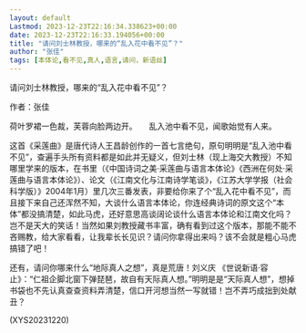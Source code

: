 ```yaml
---
layout: default
Lastmod: 2023-12-23T22:16:34.338623+00:00
date: 2023-12-23T22:16:33.194056+00:00
title: "请问刘士林教授，哪来的“乱入花中看不见”？"
author: "张佳"
tags: [本体论,看不见,真人,语言,请问，新语丝]
---
```


请问刘士林教授，哪来的“乱入花中看不见”？

作者：张佳

荷叶罗裙一色裁，芙蓉向脸两边开。　　乱入池中看不见，闻歌始觉有人来。

这首《采莲曲》是唐代诗人王昌龄创作的一首七言绝句，原句明明是“乱入池中看不见”，查遍手头所有资料都是如此并无疑义，但刘士林（现上海交大教授）不知哪里学来的版本，在书里（《中国诗词之美·采莲曲与语言本体论》《西洲在何处·采莲曲与语言本体论》）、论文（《江南文化与江南诗学笔谈》，《江苏大学学报（社会科学版）》2004年1月）里几次三番发表，非要给你来了个“乱入花中看不见”，而且接下来自己还浑然不知，大谈什么语言本体论，你连经典诗词的原文这个“本体”都没搞清楚，如此马虎，还好意思高谈阔论谈什么语言本体论和江南文化吗？岂不是天大的笑话！当然如果刘教授藏书丰富，确有看到过这个版本，那能不能不吝赐教，给大家看看，让我辈长长见识？请问你拿得出来吗？该不会就是粗心马虎搞错了吧！

还有，请问你哪来什么“地际真人之想”，真是荒唐！刘义庆 《世说新语·容止》：“仁祖企脚北窗下弹琵琶，故自有天际真人想。”明明是是“天际真人想”，想掉书袋也不先认真查查资料弄清楚，信口开河想当然一写就错！岂不弄巧成拙到处献丑？

(XYS20231220)


